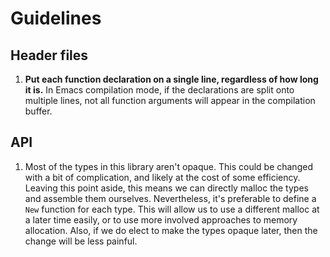 # Guidelines

## Header files

1. **Put each function declaration on a single line, regardless of how long it is.** In Emacs compilation mode, if the declarations are split onto multiple lines, not all function arguments will appear in the compilation buffer.

## API

1. Most of the types in this library aren't opaque. This could be changed with a bit of complication, and likely at the cost of some efficiency. Leaving this point aside, this means we can directly malloc the types and assemble them ourselves. Nevertheless, it's preferable to define a `New` function for each type. This will allow us to use a different malloc at a later time easily, or to use more involved approaches to memory allocation. Also, if we do elect to make the types opaque later, then the change will be less painful.
